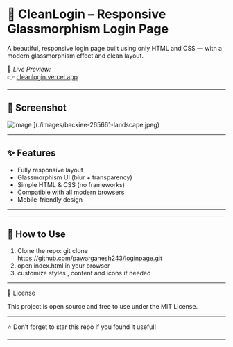 # 🔐 CleanLogin – Responsive Glassmorphism Login Page

A beautiful, responsive login page built using only HTML and CSS — with a modern glassmorphism effect and clean layout.

🚀 *Live Preview:*  
👉 [cleanlogin.vercel.app](https://cleanlogin.vercel.app)

---

## 📸 Screenshot

![image](https://github.com/user-attachments/assets/83d50781-491a-46fa-a7dd-eae8965c23e8)
](./images/backiee-265661-landscape.jpeg)

---

## ✨ Features

- Fully responsive layout
- Glassmorphism UI (blur + transparency)
- Simple HTML & CSS (no frameworks)
- Compatible with all modern browsers
- Mobile-friendly design

---

---

## 🚀 How to Use

1. Clone the repo: git clone https://github.com/pawarganesh243/loginpage.git
2. open index.html in your browser
3. customize styles , content and icons if needed

---

📄 License

This project is open source and free to use under the MIT License.

---

⭐ Don’t forget to star this repo if you found it useful!

---
